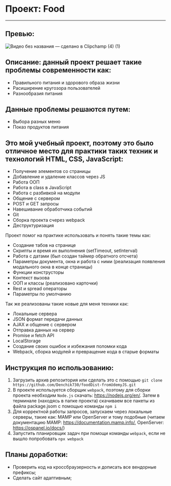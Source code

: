 # Проект: Food

---
## Превью:
![Видео без названия — сделано в Clipchamp (4) (1)](https://user-images.githubusercontent.com/102176847/215273549-0bf78b46-89a0-4a29-a6be-3c101111619d.gif)
## Описание: данный проект решает такие проблемы современности как:

- Правильного питания и здорового образа жизни
- Расиширение кругозора пользователей
- Разнообразия питания

## Данные проблемы решаются путем:

- Выбора разных меню
- Показ продуктов питания

## Это мой учебный проект, поэтому это было отличное место для практики таких техник и технологий HTML, CSS, JavaScript:

- Получение элементов со страницы
- Добавление и удаление классов через JS
- Работа ООП
- Работа в class в JavaScript
- Работа с разбивкой на модули
- Общение с сервером
- POST и GET запросы
- Навешивание обработчика событий
- Git
- Сборка проекта счерез webpack
- Деструктуризация

Проект помог на практике использовать и понять такие темы как:

- Создание табов на странице
- Скрипты и время их выполнения (setTimeout, setInterval)
- Работа с датами (был создан таймер обратного отсчета)
- Параметры документа, окна и работа с ними (реализация появления модального окна в конце страницы)
- Функции конструсторы
- Контекст вызова
- ООП и классы (реализовано карточки)
- Rest и spread операторы
- Параметры по умолчанию

Так же реализованы такие новые для меня техники как:

- Локальные сервера
- JSON формат передачи данных
- AJAX и общение с сервером
- Отправка данных на сервер
- Promise и fetch API
- LocalStorage
- Создание своих ошибок и избежания поломки кода
- Webpack, сборка модулей и превращение кода в старые форматы

## Инструкция по использованию:

1. Загрузить архив репозитория или сделать это с помощью `git clone https://github.com/Denchik730/foodDist-fromUdemyJS.git`
2. В проекте используется сборщик `webpack`, поэтому для сборки проекта необходим `Node.js` скачать: https://nodejs.org/en/. Затем в терминале (находясь в папке проекта) скачиваем все пакеты из файла package.jsom с помощью команды `npm i`
3. Для корректной работы запросов, запускаем через локальные серверы, такие как: MAMP или OpenServer и тому подобные (читаем документацию MAMP: https://documentation.mamp.info/, OpenServer: https://ospanel.io/docs/)
4. Запустить планировщик задач при помощи команды `webpack`, если не вышло попробовать `npx webpack`

## Планы доработки:

- Проверить код на кроссбраузерность и дописать все вендорные префиксы;
- Сделать сайт адаптивным;
